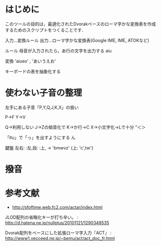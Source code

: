 # はじめに
このツールの目的は，最適化されたDvorakベースのローマ字かな変換表を作成
するためのスクリプトをつくることです．

入力…変換ルール
出力…ローマ字かな変換表(Google IME, IME, ATOKなど)

ルール
母音が入力されたら，あ行の文字を出力する
aiu

変換 'aiueo' , 'あいうえお'

キーボードの表を抽象化する

# 使わない子音の整理

左手にある子音「P,Y,Q,J,K,X」の扱い

P->F
Y->V

Q->利用しない
J->Zの拗音化で
K->か行->C
X->小文字化->Lで十分
”＜＞

「ltu」で「っ」を出すようにする
ん

鍵盤 左右: :左,段: :上,
-> 'bmwvz' {上: 'c',tw'}

# 撥音

# 参考文献
* http://sfoftime.web.fc2.com/actar/index.html

JLOD配列の省略化キーが打ち辛い。
: http://d.hatena.ne.jp/nullplus/20101121/1290348535

Dvorak配列をベースにした拡張ローマ字入力『ACT』
: http://www1.vecceed.ne.jp/~bemu/act/act_doc_fr.html

